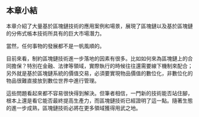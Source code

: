 ## 本章小結
本章介紹了大量基於區塊鏈技術的應用案例和場景，展現了區塊鏈以及基於區塊鏈的分佈式帳本技術所具有的巨大市場潛力。

當然，任何事物的發展都不是一帆風順的。

目前來看，制約區塊鏈技術進一步落地的因素有很多。比如如何來為區塊鏈上的合同擔保？特別在金融、法律等領域，實際執行的時候往往還需要線下機制來配合；另外就是基於區塊鏈系統的價值交易，必須要實現物品價值的數位化，非數位化的物品很難直接放到數位世界中進行管理。

這些問題看起來都不容易很快得到解決。但筆者相信，一門新的技術能否站住腳，根本上還是看它能否最終提高生產力，而區塊鏈技術已經證明了這一點。隨著生態的進一步成熟，區塊鏈技術必將在更多領域獲得用武之地。